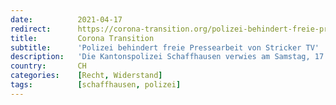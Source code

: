 ```yaml
---
date:          2021-04-17
redirect:      https://corona-transition.org/polizei-behindert-freie-pressearbeit-von-stricker-tv
title:         Corona Transition
subtitle:      'Polizei behindert freie Pressearbeit von Stricker TV'
description:   'Die Kantonspolizei Schaffhausen verwies am Samstag, 17. April 2021, Daniel Stricker aus der Schaffhauser Altstadt. Dies, obwohl sich der (...)'
country:       CH
categories:    [Recht, Widerstand]
tags:          [schaffhausen, polizei]
---
```

